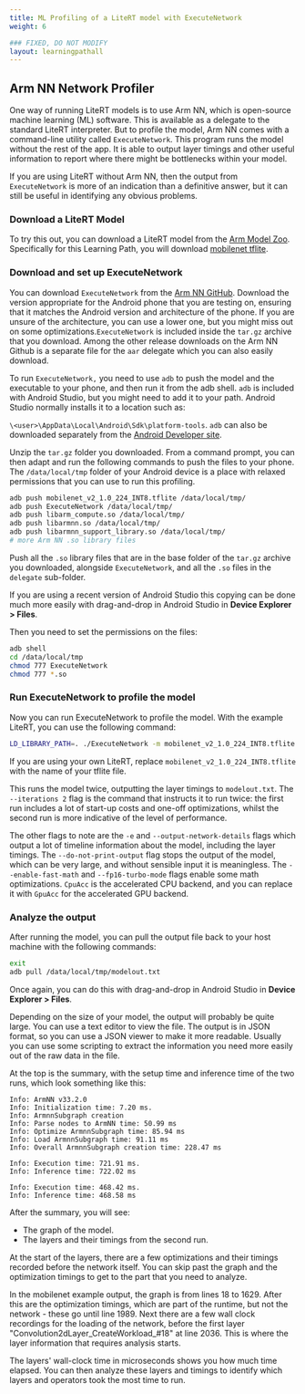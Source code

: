 ```yaml
---
title: ML Profiling of a LiteRT model with ExecuteNetwork
weight: 6

### FIXED, DO NOT MODIFY
layout: learningpathall
---
```


## Arm NN Network Profiler
One way of running LiteRT models is to use Arm NN, which is open-source machine learning (ML) software. This is available as a delegate to the standard LiteRT interpreter. But to profile the model, Arm NN comes with a command-line utility called `ExecuteNetwork`. This program runs the model without the rest of the app. It is able to output layer timings and other useful information to report where there might be bottlenecks within your model.

If you are using LiteRT without Arm NN, then the output from `ExecuteNetwork` is more of an indication than a definitive answer, but it can still be useful in identifying any obvious problems.

### Download a LiteRT Model

To try this out, you can download a LiteRT model from the [Arm Model Zoo](https://github.com/ARM-software/ML-zoo). Specifically for this Learning Path, you will download [mobilenet tflite](https://github.com/ARM-software/ML-zoo/blob/master/models/image_classification/mobilenet_v2_1.0_224/tflite_int8/mobilenet_v2_1.0_224_INT8.tflite).

### Download and set up ExecuteNetwork

You can download `ExecuteNetwork` from the [Arm NN GitHub](https://github.com/ARM-software/armnn/releases). Download the version appropriate for the Android phone that you are testing on, ensuring that it matches the Android version and architecture of the phone. If you are unsure of the architecture, you can use a lower one, but you might miss out on some optimizations.`ExecuteNetwork` is included inside the `tar.gz` archive that you download. Among the other release downloads on the Arm NN Github is a separate file for the `aar` delegate which you can also easily download.

To run `ExecuteNetwork,` you need to use `adb` to push the model and the executable to your phone, and then run it from the adb shell. `adb` is included with Android Studio, but you might need to add it to your path. Android Studio normally installs it to a location such as:

  `\<user>\AppData\Local\Android\Sdk\platform-tools`. `adb` can also be downloaded separately from the [Android Developer site](https://developer.android.com/studio/releases/platform-tools).

Unzip the `tar.gz` folder you downloaded. From a command prompt, you can then adapt and run the following commands to push the files to your phone. The `/data/local/tmp` folder of your Android device is a place with relaxed permissions that you can use to run this profiling.

```bash
adb push mobilenet_v2_1.0_224_INT8.tflite /data/local/tmp/ 
adb push ExecuteNetwork /data/local/tmp/
adb push libarm_compute.so /data/local/tmp/
adb push libarmnn.so /data/local/tmp/
adb push libarmnn_support_library.so /data/local/tmp/
# more Arm NN .so library files
```
Push all the `.so` library files that are in the base folder of the `tar.gz` archive you downloaded, alongside `ExecuteNetwork`, and all the `.so` files in the `delegate` sub-folder. 

If you are using a recent version of Android Studio this copying can be done much more easily with drag-and-drop in Android Studio in **Device Explorer > Files**.

Then you need to set the permissions on the files:

```bash
adb shell       
cd /data/local/tmp
chmod 777 ExecuteNetwork    
chmod 777 *.so	   
```

### Run ExecuteNetwork to profile the model

Now you can run ExecuteNetwork to profile the model. With the example LiteRT, you can use the following command:

```bash
LD_LIBRARY_PATH=. ./ExecuteNetwork -m mobilenet_v2_1.0_224_INT8.tflite -c CpuAcc -T delegate --iterations 2 --do-not-print-output --enable-fast-math --fp16-turbo-mode -e --output-network-details > modelout.txt
```

If you are using your own LiteRT, replace `mobilenet_v2_1.0_224_INT8.tflite` with the name of your tflite file.

This runs the model twice, outputting the layer timings to `modelout.txt`. The `--iterations 2` flag is the command that instructs it to run twice: the first run includes a lot of start-up costs and one-off optimizations, whilst the second run is more indicative of the level of performance.

The other flags to note are the `-e` and `--output-network-details` flags which output a lot of timeline information about the model, including the layer timings. The `--do-not-print-output` flag stops the output of the model, which can be very large, and without sensible input it is meaningless. The `--enable-fast-math` and `--fp16-turbo-mode` flags enable some math optimizations. `CpuAcc` is the accelerated CPU backend, and you can replace it with `GpuAcc` for the accelerated GPU backend. 

### Analyze the output

After running the model, you can pull the output file back to your host machine with the following commands:

```bash
exit        
adb pull /data/local/tmp/modelout.txt
```
Once again, you can do this with drag-and-drop in Android Studio in **Device Explorer > Files**.

Depending on the size of your model, the output will probably be quite large. You can use a text editor to view the file. The output is in JSON format, so you can use a JSON viewer to make it more readable. Usually you can use some scripting to extract the information you need more easily out of the raw data in the file.

At the top is the summary, with the setup time and inference time of the two runs, which look something like this:

```output
Info: ArmNN v33.2.0
Info: Initialization time: 7.20 ms.
Info: ArmnnSubgraph creation
Info: Parse nodes to ArmNN time: 50.99 ms
Info: Optimize ArmnnSubgraph time: 85.94 ms
Info: Load ArmnnSubgraph time: 91.11 ms
Info: Overall ArmnnSubgraph creation time: 228.47 ms

Info: Execution time: 721.91 ms.
Info: Inference time: 722.02 ms

Info: Execution time: 468.42 ms.
Info: Inference time: 468.58 ms
```

After the summary, you will see:

* The graph of the model.
* The layers and their timings from the second run. 

At the start of the layers, there are a few optimizations and their timings recorded before the network itself. You can skip past the graph and the optimization timings to get to the part that you need to analyze.  

In the mobilenet example output, the graph is from lines 18 to 1629. After this are the optimization timings, which are part of the runtime, but not the network - these go until line 1989. Next there are a few wall clock recordings for the loading of the network, before the first layer "Convolution2dLayer_CreateWorkload_#18" at line 2036. This is where the layer information that requires analysis starts.

The layers' wall-clock time in microseconds shows you how much time elapsed. You can then analyze these layers and timings to identify which layers and operators took the most time to run.
